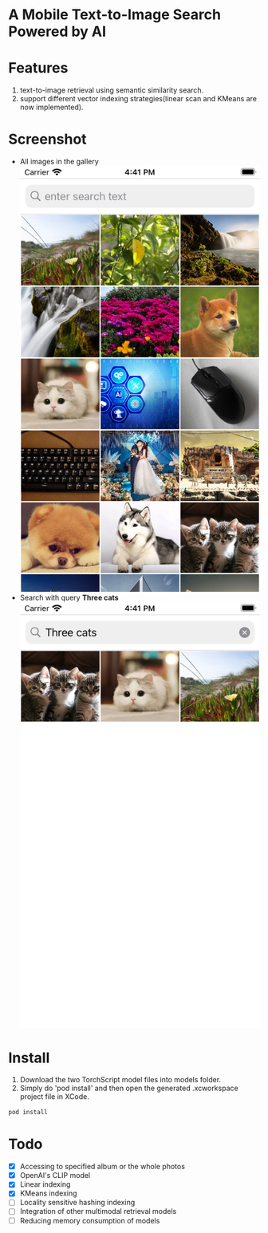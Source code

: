 # A Mobile Text-to-Image Search Powered by AI

# Features
1. text-to-image retrieval using semantic similarity search.
2. support different vector indexing strategies(linear scan and KMeans are now implemented).

# Screenshot
+ All images in the gallery ![all](./all.png) 
+ Search with query **Three cats** ![search](./cats.png)

# Install
1. Download the two TorchScript model files into models folder.
2. Simply do 'pod install' and then open the generated .xcworkspace project file in XCode.
```bash
pod install
```

# Todo
- [x] Accessing to specified album or the whole photos
- [x] OpenAI's CLIP model
- [x] Linear indexing
- [x] KMeans indexing
- [ ] Locality sensitive hashing indexing
- [ ] Integration of other multimodal retrieval models
- [ ] Reducing memory consumption of models
